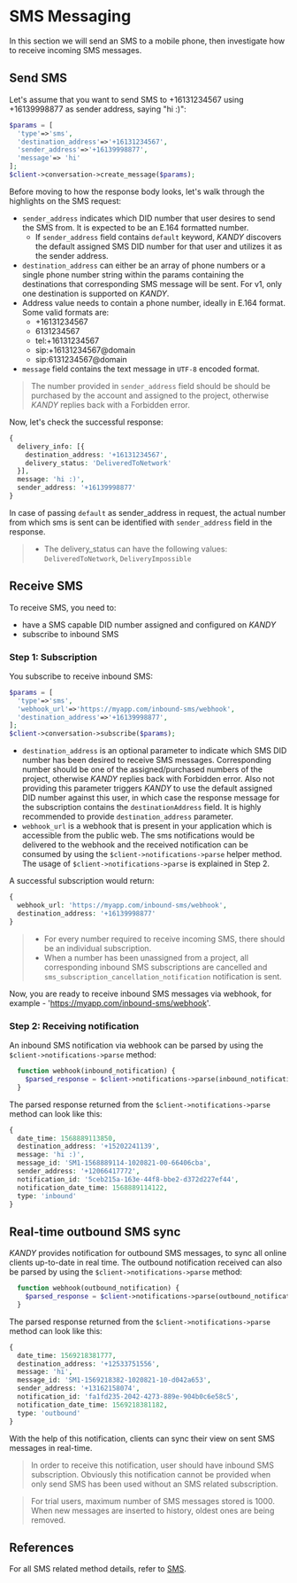 # SMS Messaging
In this section we will send an SMS to a mobile phone, then investigate how to receive incoming SMS messages.

## Send SMS
Let's assume that you want to send SMS to +16131234567 using +16139998877 as sender address, saying "hi :)":

```php
$params = [
  'type'=>'sms',
  'destination_address'=>'+16131234567',
  'sender_address'=>'+16139998877',
  'message'=> 'hi'
];
$client->conversation->create_message($params);
```
Before moving to how the response body looks, let's walk through the highlights on the SMS request:

+ `sender_address` indicates which DID number that user desires to send the SMS from. It is expected to be an E.164 formatted number.
    + If `sender_address` field contains `default` keyword, $KANDY$ discovers the default assigned SMS DID number for that user and utilizes it as the sender address.
+ `destination_address` can either be an array of phone numbers or a single phone number string within the params containing the destinations that corresponding SMS message will be sent. For v1, only one destination is supported on $KANDY$.
+ Address value needs to contain a phone number, ideally in E.164 format. Some valid formats are:
  - +16131234567
  - 6131234567
  - tel:+16131234567
  - sip:+16131234567@domain
  - sip:6131234567@domain
+ `message` field contains the text message in `UTF-8` encoded format.

> The number provided in `sender_address` field should be should be purchased by the account and assigned to the project, otherwise $KANDY$ replies back with a Forbidden error.


Now, let's check the successful response:

```php
{
  delivery_info: [{
    destination_address: '+16131234567',
    delivery_status: 'DeliveredToNetwork'
  }],
  message: 'hi :)',
  sender_address: '+16139998877'
}
```
In case of passing `default` as sender_address in request, the actual number from which sms is sent can be identified with `sender_address` field in the response.

> + The delivery_status can have the following values: `DeliveredToNetwork`, `DeliveryImpossible`


## Receive SMS
To receive SMS, you need to:

+ have a SMS capable DID number assigned and configured on $KANDY$
+ subscribe to inbound SMS

### Step 1: Subscription
You subscribe to receive inbound SMS:

```php
$params = [
  'type'=>'sms',
  'webhook_url'=>'https://myapp.com/inbound-sms/webhook',
  'destination_address'=>'+16139998877',
];
$client->conversation->subscribe($params);
```
+ `destination_address` is an optional parameter to indicate which SMS DID number has been desired to receive SMS messages. Corresponding number should be one of the assigned/purchased numbers of the project, otherwise $KANDY$ replies back with Forbidden error. Also not providing this parameter triggers $KANDY$ to use the default assigned DID number against this user, in which case the response message for the subscription contains the `destinationAddress` field. It is highly recommended to provide `destination_address` parameter.
+ `webhook_url` is a webhook that is present in your application which is accessible from the public web. The sms notifications would be delivered to the webhook and the received notification can be consumed by using the `$client->notifications->parse` helper method. The usage of `$client->notifications->parse` is explained in Step 2.

A successful subscription would return:
```php
{
  webhook_url: 'https://myapp.com/inbound-sms/webhook',
  destination_address: '+16139998877'
}
```

> + For every number required to receive incoming SMS, there should be an individual subscription.
> + When a number has been unassigned from a project, all corresponding inbound SMS subscriptions are cancelled and `sms_subscription_cancellation_notification` notification is sent.

Now, you are ready to receive inbound SMS messages via webhook, for example - 'https://myapp.com/inbound-sms/webhook'.

### Step 2: Receiving notification
An inbound SMS notification via webhook can be parsed by using the `$client->notifications->parse` method:

```php
  function webhook(inbound_notification) {
    $parsed_response = $client->notifications->parse(inbound_notification)
  }
```
The parsed response returned from the `$client->notifications->parse` method can look like this:
```php
{
  date_time: 1568889113850,
  destination_address: '+15202241139',
  message: 'hi :)',
  message_id: 'SM1-1568889114-1020821-00-66406cba',
  sender_address: '+12066417772',
  notification_id: '5ceb215a-163e-44f8-bbe2-d372d227ef44',
  notification_date_time: 1568889114122,
  type: 'inbound'
}
```

## Real-time outbound SMS sync
$KANDY$ provides notification for outbound SMS messages, to sync all online clients up-to-date in real time. The outbound notification received can also be parsed by using the `$client->notifications->parse` method:

```php
  function webhook(outbound_notification) {
    $parsed_response = $client->notifications->parse(outbound_notification)
  }
```
The parsed response returned from the `$client->notifications->parse` method can look like this:

```php
{
  date_time: 1569218381777,
  destination_address: '+12533751556',
  message: 'hi',
  message_id: 'SM1-1569218382-1020821-10-d042a653',
  sender_address: '+13162158074',
  notification_id: 'fa1fd235-2042-4273-889e-904b0c6e58c5',
  notification_date_time: 1569218381182,
  type: 'outbound'
}
```
With the help of this notification, clients can sync their view on sent SMS messages in real-time.

> In order to receive this notification, user should have inbound SMS subscription. Obviously this notification cannot be provided when only send SMS has been used without an SMS related subscription.

> For trial users, maximum number of SMS messages stored is 1000. When new messages are inserted to history, oldest ones are being removed.


## References
For all SMS related method details, refer to [SMS](/developer/references/php/1.0.0#sms-send).
